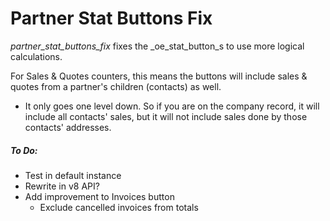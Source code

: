 # Partner Stat Buttons Fix

_partner_stat_buttons_fix_ fixes the _oe_stat_button_s to use more logical calculations. 

For Sales & Quotes counters, this means the buttons will include sales & quotes from a partner's children (contacts) as well.
- It only goes one level down. So if you are on the company record, it will include all contacts' sales, but it will not include sales done by those contacts' addresses.

##### To Do:

- Test in default instance
- Rewrite in v8 API?
- Add improvement to Invoices button
  - Exclude cancelled invoices from totals
